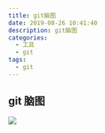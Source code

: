 ```yaml
---
title: git脑图
date: 2019-08-26 10:41:40
description: git脑图
categories:
  - 工具
  - git
tags:
  - git
---
```


## git 脑图

![](https://raw.githubusercontent.com/jiangwei618/note/master/assets/image/git-summary.md-2019-08-06-17-17-35.png)
